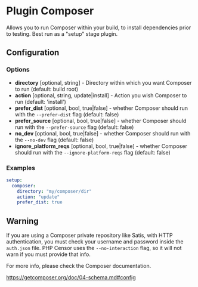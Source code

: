 Plugin Composer
===============

Allows you to run Composer within your build, to install dependencies prior to testing. Best run as a "setup" stage 
plugin.

Configuration
-------------

### Options

* **directory** [optional, string] - Directory within which you want Composer to run (default: build root) 
* **action** [optional, string, update|install] - Action you wish Composer to run (default: 'install')
* **prefer_dist** [optional, bool, true|false] - whether Composer should run with the `--prefer-dist` flag 
(default: false)
* **prefer_source** [optional, bool, true|false] - whether Composer should run with the `--prefer-source` flag 
(default: false)
* **no_dev** [optional, bool, true|false] - whether Composer should run with the `--no-dev` flag (default: false)
* **ignore_platform_reqs** [optional, bool, true|false] - whether Composer should run with the `--ignore-platform-reqs` 
flag (default: false)

### Examples

```yml
setup:
  composer:
    directory: "my/composer/dir"
    action: "update"
    prefer_dist: true
```

Warning
-------

If you are using a Composer private repository like Satis, with HTTP authentication, you must check your username and 
password inside the ```auth.json``` file. PHP Censor uses the ```--no-interaction``` flag, so it will not warn if you 
must provide that info.

For more info, please check the Composer documentation.

https://getcomposer.org/doc/04-schema.md#config
